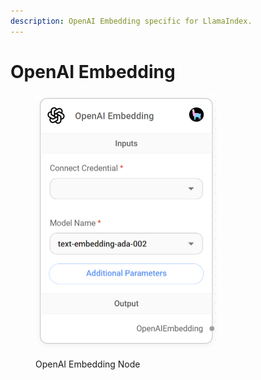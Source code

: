 ```yaml
---
description: OpenAI Embedding specific for LlamaIndex.
---
```


# OpenAI Embedding

<figure><img src="../../../.gitbook/assets/image (6).png" alt="" width="291"><figcaption><p>OpenAI Embedding Node</p></figcaption></figure>
